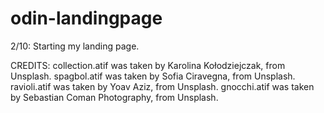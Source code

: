 # odin-landingpage
2/10: Starting my landing page.

CREDITS:
collection.atif was taken by Karolina Kołodziejczak, from Unsplash.
spagbol.atif was taken by Sofia Ciravegna, from Unsplash.
ravioli.atif was taken by Yoav Aziz, from Unsplash.
gnocchi.atif was taken by Sebastian Coman Photography, from Unsplash.